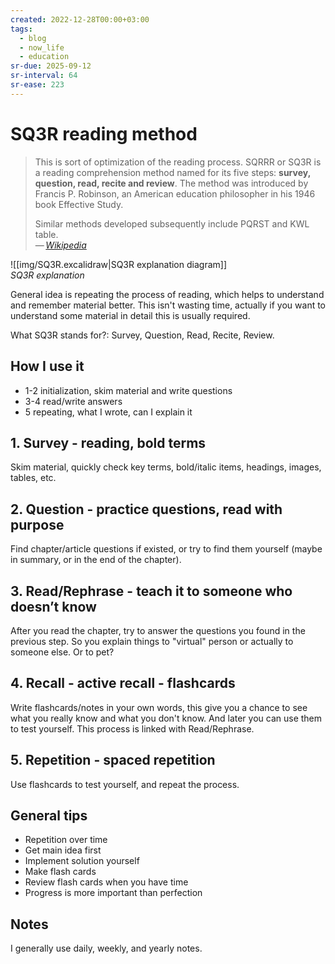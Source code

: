 ```yaml
---
created: 2022-12-28T00:00+03:00
tags:
  - blog
  - now_life
  - education
sr-due: 2025-09-12
sr-interval: 64
sr-ease: 223
---
```


# SQ3R reading method

> This is sort of optimization of the reading process. SQRRR or SQ3R is a reading comprehension method named for its five steps: **survey, question, read, recite and review**. The method was introduced by Francis P. Robinson, an American education philosopher in his 1946 book Effective Study.
>
> Similar methods developed subsequently include PQRST and KWL table.\
> — <cite>[Wikipedia](https://en.wikipedia.org/wiki/SQ3R)</cite>

![[img/SQ3R.excalidraw|SQ3R explanation diagram]]
<br class="f">
_SQ3R explanation_

General idea is repeating the process of reading, which helps to understand and remember material better. This isn't wasting time, actually if you want to understand some material in detail this is usually required.

What SQ3R stands for?:<wbr class="f"> Survey, Question, Read, Recite, Review.

## How I use it

- 1-2 initialization, skim material and write questions
- 3-4 read/write answers
- 5 repeating, what I wrote, can I explain it

## 1. Survey - reading, bold terms

Skim material, quickly check key terms, bold/italic items, headings, images, tables, etc.

## 2. Question - practice questions, read with purpose

Find chapter/article questions if existed, or try to find them yourself (maybe in summary, or in the end of the chapter).

## 3. Read/Rephrase - teach it to someone who doesn’t know

After you read the chapter, try to answer the questions you found in the previous step. So you explain things to "virtual" person or actually to someone else. Or to pet?

## 4. Recall - active recall - flashcards

Write flashcards/notes in your own words, this give you a chance to see what you really know and what you don't know. And later you can use them to test yourself. This process is linked with Read/Rephrase.

## 5. Repetition - spaced repetition

Use flashcards to test yourself, and repeat the process.

## General tips

- Repetition over time
- Get main idea first
- Implement solution yourself
- Make flash cards
- Review flash cards when you have time
- Progress is more important than perfection

## Notes

I generally use daily, weekly, and yearly notes.
